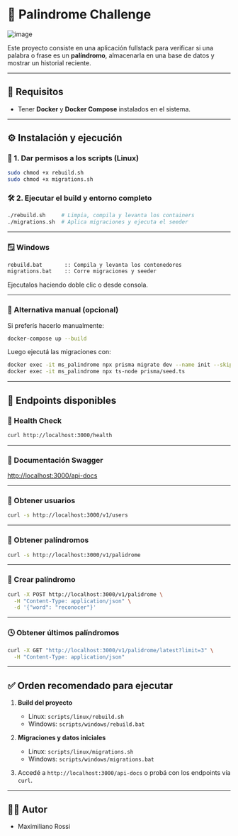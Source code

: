 # 🧠 Palindrome Challenge

![image](https://github.com/user-attachments/assets/0c9125d8-162c-4f83-b33d-a1aefb6a6e2d)

Este proyecto consiste en una aplicación fullstack para verificar si una palabra o frase es un **palíndromo**, almacenarla en una base de datos y mostrar un historial reciente.

---

## 🚀 Requisitos

- Tener **Docker** y **Docker Compose** instalados en el sistema.

---

## ⚙️ Instalación y ejecución

### 🔧 1. Dar permisos a los scripts (Linux)

```bash
sudo chmod +x rebuild.sh
sudo chmod +x migrations.sh
```

### 🛠️ 2. Ejecutar el build y entorno completo

```bash
./rebuild.sh     # Limpia, compila y levanta los containers
./migrations.sh  # Aplica migraciones y ejecuta el seeder
```

---

### 🪟 Windows

```bat
rebuild.bat       :: Compila y levanta los contenedores
migrations.bat    :: Corre migraciones y seeder
```

Ejecutalos haciendo doble clic o desde consola.

---

### 🐳 Alternativa manual (opcional)

Si preferís hacerlo manualmente:

```bash
docker-compose up --build
```

Luego ejecutá las migraciones con:

```bash
docker exec -it ms_palindrome npx prisma migrate dev --name init --skip-seed
docker exec -it ms_palindrome npx ts-node prisma/seed.ts
```

---

## 📡 Endpoints disponibles

### 🔁 Health Check

```bash
curl http://localhost:3000/health
```

---

### 📘 Documentación Swagger

[http://localhost:3000/api-docs](http://localhost:3000/api-docs)

---

### 👤 Obtener usuarios

```bash
curl -s http://localhost:3000/v1/users
```

---

### 🧠 Obtener palíndromos

```bash
curl -s http://localhost:3000/v1/palidrome
```

---

### 📝 Crear palíndromo

```bash
curl -X POST http://localhost:3000/v1/palidrome \
  -H "Content-Type: application/json" \
  -d '{"word": "reconocer"}'
```

---

### 🕓 Obtener últimos palíndromos

```bash
curl -X GET "http://localhost:3000/v1/palidrome/latest?limit=3" \
  -H "Content-Type: application/json"
```

---

## ✅ Orden recomendado para ejecutar

1. **Build del proyecto**  
   - Linux: `scripts/linux/rebuild.sh`  
   - Windows: `scripts/windows/rebuild.bat`

2. **Migraciones y datos iniciales**  
   - Linux: `scripts/linux/migrations.sh`  
   - Windows: `scripts/windows/migrations.bat`

3. Accedé a `http://localhost:3000/api-docs` o probá con los endpoints vía `curl`.

---

## 👨‍💻 Autor

- Maximiliano Rossi
